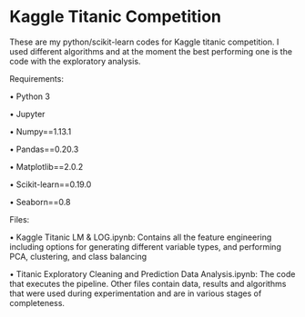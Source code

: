 # Kaggle Titanic Competition 

These are my python/scikit-learn codes for Kaggle titanic competition. 
I used different algorithms and at the moment the best performing one is the code with the exploratory analysis.

Requirements:

•	Python 3

•	Jupyter

•	Numpy==1.13.1

•	Pandas==0.20.3 

•	Matplotlib==2.0.2

•	Scikit-learn==0.19.0

•	Seaborn==0.8

Files:

•	Kaggle Titanic LM & LOG.ipynb: Contains all the feature engineering including options for generating different variable types, and performing PCA, clustering, and class balancing

•	Titanic Exploratory Cleaning and Prediction Data Analysis.ipynb: The code that executes the pipeline.
Other files contain data, results and algorithms that were used during experimentation and are in various stages of completeness. 


